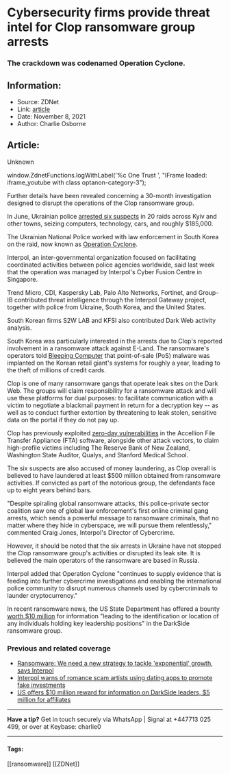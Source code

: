 # Cybersecurity firms provide threat intel for Clop ransomware group arrests
### The crackdown was codenamed Operation Cyclone.

## Information:
+ Source: ZDNet
+ Link: [article](https://www.zdnet.com/article/cybersecurity-firms-provide-threat-intel-in-clop-ransomware-group-arrests/)
+ Date: November 8, 2021
+ Author: Charlie Osborne


## Article:
Unknown





 window.ZdnetFunctions.logWithLabel('%c One Trust ', "IFrame loaded: iframe\_youtube with class optanon-category-3");
 

Further details have been revealed concerning a 30-month investigation designed to disrupt the operations of the Clop ransomware group. 


In June, Ukrainian police [arrested six suspects](https://www.zdnet.com/article/ukranian-police-partner-with-us-south-korea-for-raid-on-clop-ransomware-members/) in 20 raids across Kyiv and other towns, seizing computers, technology, cars, and roughly $185,000. 

The Ukrainian National Police worked with law enforcement in South Korea on the raid, now known as [Operation Cyclone](https://www.interpol.int/News-and-Events/News/2021/INTERPOL-led-operation-takes-down-prolific-cybercrime-ring).  

Interpol, an inter-governmental organization focused on facilitating coordinated activities between police agencies worldwide, said last week that the operation was managed by Interpol's Cyber Fusion Centre in Singapore. 

Trend Micro, CDI, Kaspersky Lab, Palo Alto Networks, Fortinet, and Group-IB contributed threat intelligence through the Interpol Gateway project, together with police from Ukraine, South Korea, and the United States.  

South Korean firms S2W LAB and KFSI also contributed Dark Web activity analysis.  

South Korea was particularly interested in the arrests due to Clop's reported involvement in a ransomware attack against E-Land. The ransomware's operators told [Bleeping Computer](https://www.bleepingcomputer.com/news/security/ransomware-gang-says-they-stole-2-million-credit-cards-from-e-land/) that point-of-sale (PoS) malware was implanted on the Korean retail giant's systems for roughly a year, leading to the theft of millions of credit cards.  






Clop is one of many ransomware gangs that operate leak sites on the Dark Web. The groups will claim responsibility for a ransomware attack and will use these platforms for dual purposes: to facilitate communication with a victim to negotiate a blackmail payment in return for a decryption key -- as well as to conduct further extortion by threatening to leak stolen, sensitive data on the portal if they do not pay up.  

Clop has previously exploited [zero-day vulnerabilities](https://www.zdnet.com/article/accellion-zero-day-claims-a-new-victim-in-cybersecurity-company-qualys/) in the Accellion File Transfer Appliance (FTA) software, alongside other attack vectors, to claim high-profile victims including The Reserve Bank of New Zealand, Washington State Auditor, Qualys, and Stanford Medical School.  

The six suspects are also accused of money laundering, as Clop overall is believed to have laundered at least $500 million obtained from ransomware activities. If convicted as part of the notorious group, the defendants face up to eight years behind bars.  

"Despite spiraling global ransomware attacks, this police-private sector coalition saw one of global law enforcement's first online criminal gang arrests, which sends a powerful message to ransomware criminals, that no matter where they hide in cyberspace, we will pursue them relentlessly," commented Craig Jones, Interpol's Director of Cybercrime. 

However, it should be noted that the six arrests in Ukraine have not stopped the Clop ransomware group's activities or disrupted its leak site. It is believed the main operators of the ransomware are based in Russia.  

Interpol added that Operation Cyclone "continues to supply evidence that is feeding into further cybercrime investigations and enabling the international police community to disrupt numerous channels used by cybercriminals to launder cryptocurrency." 

In recent ransomware news, the US State Department has offered a bounty [worth $10 million](https://www.zdnet.com/article/us-offers-10-million-reward-for-information-on-darkside-leaders-5-million-for-affiliates/) for information "leading to the identification or location of any individuals holding key leadership positions" in the DarkSide ransomware group.  

###  Previous and related coverage

* [Ransomware: We need a new strategy to tackle 'exponential' growth, says Interpol](https://www.zdnet.com/article/ransomware-we-need-a-new-strategy-to-tackle-exponential-growth-says-interpol/)
* [Interpol warns of romance scam artists using dating apps to promote fake investments](https://www.zdnet.com/article/interpol-warns-of-romance-scam-artists-using-dating-apps-to-sign-victims-up-to-fake-investment-schemes/)
* [US offers $10 million reward for information on DarkSide leaders, $5 million for affiliates](https://www.zdnet.com/article/us-offers-10-million-reward-for-information-on-darkside-leaders-5-million-for-affiliates/)



---

**Have a tip?** Get in touch securely via WhatsApp | Signal at +447713 025 499, or over at Keybase: charlie0



---





#### Tags:
[[ransomware]] [[ZDNet]]
